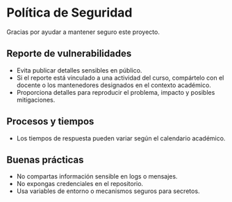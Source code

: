 # Política de Seguridad

Gracias por ayudar a mantener seguro este proyecto.

## Reporte de vulnerabilidades

- Evita publicar detalles sensibles en público.
- Si el reporte está vinculado a una actividad del curso, compártelo con el docente o los mantenedores designados en el contexto académico.
- Proporciona detalles para reproducir el problema, impacto y posibles mitigaciones.

## Procesos y tiempos

- Los tiempos de respuesta pueden variar según el calendario académico.

## Buenas prácticas

- No compartas información sensible en logs o mensajes.
- No expongas credenciales en el repositorio.
- Usa variables de entorno o mecanismos seguros para secretos.
